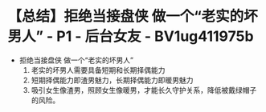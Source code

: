 # 【总结】拒绝当接盘侠 做一个“老实的坏男人” - P1 - 后台女友 - BV1ug411975b

-   拒绝当接盘侠 做一个“老实的坏男人”
    1.  老实的坏男人需要具备短期和长期择偶能力
    2.  短期择偶能力即渣男魅力，长期择偶能力即暖男魅力
    3.  吸引女生像渣男，照顾女生像暖男，才能长久守护关系，降低被戴绿帽子的风险。